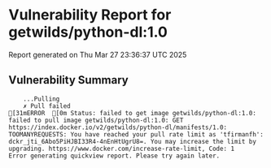 # Vulnerability Report for getwilds/python-dl:1.0

Report generated on Thu Mar 27 23:36:37 UTC 2025

## Vulnerability Summary

```
    ...Pulling
    ✗ Pull failed
[31mERROR  [0m Status: failed to get image getwilds/python-dl:1.0: failed to pull image getwilds/python-dl:1.0: GET https://index.docker.io/v2/getwilds/python-dl/manifests/1.0: TOOMANYREQUESTS: You have reached your pull rate limit as 'tfirmanfh': dckr_jti_6Abo5PiHJBI33R4-4nEnHtUgrU8=. You may increase the limit by upgrading. https://www.docker.com/increase-rate-limit, Code: 1 
Error generating quickview report. Please try again later.
```
